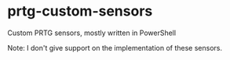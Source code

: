 # prtg-custom-sensors
 Custom PRTG sensors, mostly written in PowerShell

 Note: I don't give support on the implementation of these sensors.
